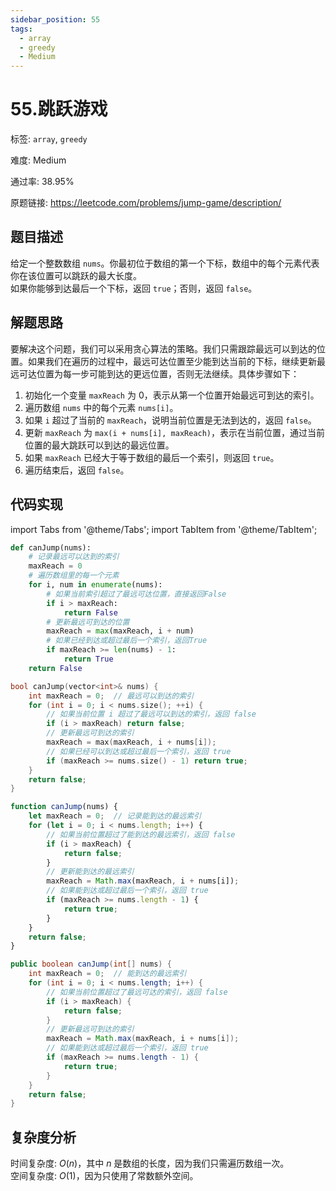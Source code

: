 ```yaml
---
sidebar_position: 55
tags:
  - array
  - greedy
  - Medium
---
```


# 55.跳跃游戏

标签: `array`, `greedy`

难度: Medium

通过率: 38.95%

原题链接: https://leetcode.com/problems/jump-game/description/

## 题目描述
给定一个整数数组 `nums`。你最初位于数组的第一个下标，数组中的每个元素代表你在该位置可以跳跃的最大长度。  
如果你能够到达最后一个下标，返回 `true`；否则，返回 `false`。

## 解题思路
要解决这个问题，我们可以采用贪心算法的策略。我们只需跟踪最远可以到达的位置。如果我们在遍历的过程中，最远可达位置至少能到达当前的下标，继续更新最远可达位置为每一步可能到达的更远位置，否则无法继续。具体步骤如下：  
1. 初始化一个变量 `maxReach` 为 0，表示从第一个位置开始最远可到达的索引。  
2. 遍历数组 `nums` 中的每个元素 `nums[i]`。  
3. 如果 `i` 超过了当前的 `maxReach`，说明当前位置是无法到达的，返回 `false`。  
4. 更新 `maxReach` 为 `max(i + nums[i], maxReach)`，表示在当前位置，通过当前位置的最大跳跃可以到达的最远位置。  
5. 如果 `maxReach` 已经大于等于数组的最后一个索引，则返回 `true`。  
6. 遍历结束后，返回 `false`。

## 代码实现
import Tabs from '@theme/Tabs';
import TabItem from '@theme/TabItem';

<Tabs>
<TabItem value="python" label="Python">

```python
def canJump(nums):
    # 记录最远可以达到的索引
    maxReach = 0
    # 遍历数组里的每一个元素
    for i, num in enumerate(nums):
        # 如果当前索引超过了最远可达位置，直接返回False
        if i > maxReach:
            return False
        # 更新最远可到达的位置
        maxReach = max(maxReach, i + num)
        # 如果已经到达或超过最后一个索引，返回True
        if maxReach >= len(nums) - 1:
            return True
    return False
```

</TabItem>
<TabItem value="cpp" label="C++">

```cpp
bool canJump(vector<int>& nums) {
    int maxReach = 0;  // 最远可以到达的索引
    for (int i = 0; i < nums.size(); ++i) {
        // 如果当前位置 i 超过了最远可以到达的索引，返回 false
        if (i > maxReach) return false;
        // 更新最远可到达的索引
        maxReach = max(maxReach, i + nums[i]);
        // 如果已经可以到达或超过最后一个索引，返回 true
        if (maxReach >= nums.size() - 1) return true;
    }
    return false;
}
```

</TabItem>
<TabItem value="javascript" label="JavaScript">

```javascript
function canJump(nums) {
    let maxReach = 0;  // 记录能到达的最远索引
    for (let i = 0; i < nums.length; i++) {
        // 如果当前位置超过了能到达的最远索引，返回 false
        if (i > maxReach) {
            return false;
        }
        // 更新能到达的最远索引
        maxReach = Math.max(maxReach, i + nums[i]);
        // 如果能到达或超过最后一个索引，返回 true
        if (maxReach >= nums.length - 1) {
            return true;
        }
    }
    return false;
}
```

</TabItem>
<TabItem value="java" label="Java">

```java
public boolean canJump(int[] nums) {
    int maxReach = 0;  // 能到达的最远索引
    for (int i = 0; i < nums.length; i++) {
        // 如果当前位置超过了最远可达的索引，返回 false
        if (i > maxReach) {
            return false;
        }
        // 更新最远可到达的索引
        maxReach = Math.max(maxReach, i + nums[i]);
        // 如果能到达或超过最后一个索引，返回 true
        if (maxReach >= nums.length - 1) {
            return true;
        }
    }
    return false;
}
```

</TabItem>
</Tabs>

## 复杂度分析
时间复杂度: $O(n)$，其中 $n$ 是数组的长度，因为我们只需遍历数组一次。  
空间复杂度: $O(1)$，因为只使用了常数额外空间。
